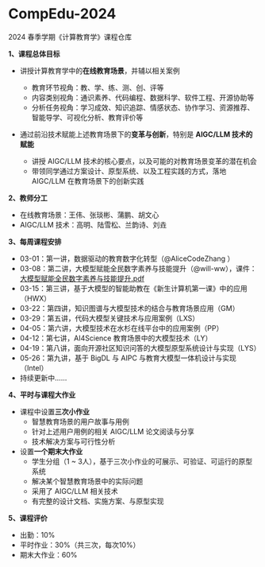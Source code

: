 # CompEdu-2024
2024 春季学期《计算教育学》课程仓库

**1、课程总体目标**
- 讲授计算教育学中的**在线教育场景**，并辅以相关案例

  - 教育环节视角：教、学、练、测、创、评等
  - 内容类别视角：通识素养、代码编程、数据科学、软件工程、开源协助等
  - 分析任务视角：学习成效、知识追踪、情感状态、协作学习、资源推荐、智能导学、可视化分析、教育评价等
- 通过前沿技术赋能上述教育场景下的**变革与创新**，特别是 **AIGC/LLM 技术的赋能**
  - 讲授 AIGC/LLM 技术的核心要点，以及可能的对教育场景变革的潜在机会
  - 带领同学通过方案设计、原型系统、以及工程实践的方式，落地 AIGC/LLM 在教育场景下的创新实践 

**2、教师分工**
- 在线教育场景：王伟、张琰彬、蒲鹏、胡文心
- AIGC/LLM 技术：高明、陆雪松、兰韵诗、刘垚

**3、每周课程安排**

- 03-01：第一讲，数据驱动的教育数字化转型（@AliceCodeZhang ）
- 03-08：第二讲，大模型赋能全民数字素养与技能提升（@will-ww），课件：[大模型赋能全民数字素养与技能提升.pdf](https://github.com/OpenEduTech/CompEdu-2024/files/14544201/default.pdf)
- 03-15：第三讲，基于大模型的智能助教在《新生计算机第一课》中的应用（HWX）
- 03-22：第四讲，知识图谱与大模型技术的结合与教育场景应用（GM）
- 03-29：第五讲，代码大模型关键技术与应用案例（LXS）
- 04-05：第六讲，大模型技术在水杉在线平台中的应用案例（PP）
- 04-12：第七讲，AI4Science 教育场景中的大模型技术（LY）
- 04-19：第八讲，面向开源社区知识问答的大模型原型系统设计与实现（LYS）
- 05-26：第九讲，基于 BigDL 与 AIPC 与教育大模型一体机设计与实现（Intel）
- 持续更新中……

**4、平时与课程大作业**
- 课程中设置**三次小作业**
  - 智慧教育场景的用户故事与用例
  - 针对上述用户用例的相关 AIGC/LLM 论文阅读与分享
  - 技术解决方案与可行性分析
- 设置**一个期末大作业**
  - 学生分组（1 ~ 3人），基于三次小作业的可展示、可验证、可运行的原型系统
  - 解决某个智慧教育场景中的实际问题
  - 采用了 AIGC/LLM 相关技术
  - 有完整的设计文档、实施方案、与原型实现

**5、课程评价**
- 出勤：10%
- 平时作业：30%（共三次，每次10%）
- 期末大作业：60%

